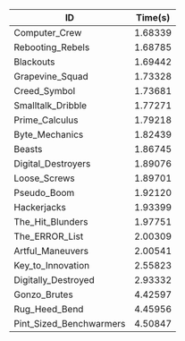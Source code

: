 |ID|Time(s)|
|-|-|
|Computer_Crew|1.68339|
|Rebooting_Rebels|1.68785|
|Blackouts|1.69442|
|Grapevine_Squad|1.73328|
|Creed_Symbol|1.73681|
|Smalltalk_Dribble|1.77271|
|Prime_Calculus|1.79218|
|Byte_Mechanics|1.82439|
|Beasts|1.86745|
|Digital_Destroyers|1.89076|
|Loose_Screws|1.89701|
|Pseudo_Boom|1.92120|
|Hackerjacks|1.93399|
|The_Hit_Blunders|1.97751|
|The_ERROR_List|2.00309|
|Artful_Maneuvers|2.00541|
|Key_to_Innovation|2.55823|
|Digitally_Destroyed|2.93332|
|Gonzo_Brutes|4.42597|
|Rug_Heed_Bend|4.45956|
|Pint_Sized_Benchwarmers|4.50847|
